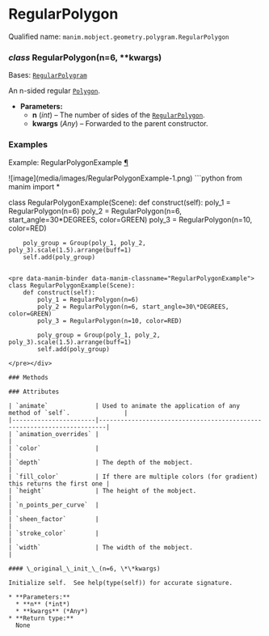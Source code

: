 # RegularPolygon

Qualified name: `manim.mobject.geometry.polygram.RegularPolygon`

### *class* RegularPolygon(n=6, \*\*kwargs)

Bases: [`RegularPolygram`](manim.mobject.geometry.polygram.RegularPolygram.md#manim.mobject.geometry.polygram.RegularPolygram)

An n-sided regular [`Polygon`](manim.mobject.geometry.polygram.Polygon.md#manim.mobject.geometry.polygram.Polygon).

* **Parameters:**
  * **n** (*int*) – The number of sides of the [`RegularPolygon`](#manim.mobject.geometry.polygram.RegularPolygon).
  * **kwargs** (*Any*) – Forwarded to the parent constructor.

### Examples

<div id="regularpolygonexample" class="admonition admonition-manim-example">
<p class="admonition-title">Example: RegularPolygonExample <a class="headerlink" href="#regularpolygonexample">¶</a></p>![image](media/images/RegularPolygonExample-1.png)
```python
from manim import *

class RegularPolygonExample(Scene):
    def construct(self):
        poly_1 = RegularPolygon(n=6)
        poly_2 = RegularPolygon(n=6, start_angle=30*DEGREES, color=GREEN)
        poly_3 = RegularPolygon(n=10, color=RED)

        poly_group = Group(poly_1, poly_2, poly_3).scale(1.5).arrange(buff=1)
        self.add(poly_group)
```

<pre data-manim-binder data-manim-classname="RegularPolygonExample">
class RegularPolygonExample(Scene):
    def construct(self):
        poly_1 = RegularPolygon(n=6)
        poly_2 = RegularPolygon(n=6, start_angle=30\*DEGREES, color=GREEN)
        poly_3 = RegularPolygon(n=10, color=RED)

        poly_group = Group(poly_1, poly_2, poly_3).scale(1.5).arrange(buff=1)
        self.add(poly_group)

</pre></div>

### Methods

### Attributes

| `animate`             | Used to animate the application of any method of `self`.               |
|-----------------------|------------------------------------------------------------------------|
| `animation_overrides` |                                                                        |
| `color`               |                                                                        |
| `depth`               | The depth of the mobject.                                              |
| `fill_color`          | If there are multiple colors (for gradient) this returns the first one |
| `height`              | The height of the mobject.                                             |
| `n_points_per_curve`  |                                                                        |
| `sheen_factor`        |                                                                        |
| `stroke_color`        |                                                                        |
| `width`               | The width of the mobject.                                              |

#### \_original_\_init_\_(n=6, \*\*kwargs)

Initialize self.  See help(type(self)) for accurate signature.

* **Parameters:**
  * **n** (*int*)
  * **kwargs** (*Any*)
* **Return type:**
  None
